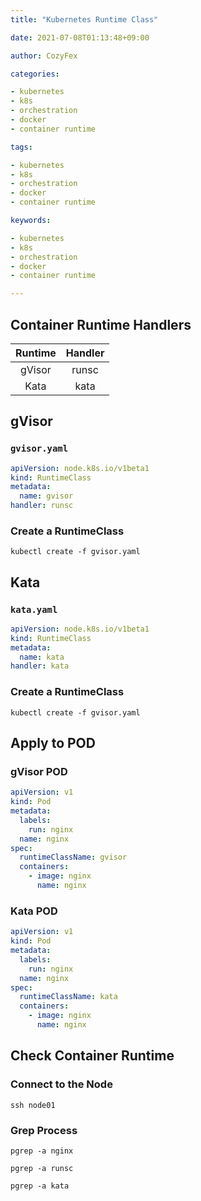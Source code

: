 ```yaml
---
title: "Kubernetes Runtime Class"

date: 2021-07-08T01:13:48+09:00

author: CozyFex

categories:

- kubernetes
- k8s
- orchestration
- docker
- container runtime

tags:

- kubernetes
- k8s
- orchestration
- docker
- container runtime

keywords:

- kubernetes
- k8s
- orchestration
- docker
- container runtime

---
```


## Container Runtime Handlers

| Runtime | Handler |  
|:-:|:-:|  
| gVisor | runsc |  
| Kata | kata |

## gVisor

### `gvisor.yaml`

```yaml
apiVersion: node.k8s.io/v1beta1
kind: RuntimeClass
metadata:
  name: gvisor
handler: runsc
```

### Create a RuntimeClass

```shell
kubectl create -f gvisor.yaml
```

## Kata

### `kata.yaml`

```yaml
apiVersion: node.k8s.io/v1beta1
kind: RuntimeClass
metadata:
  name: kata
handler: kata
```

### Create a RuntimeClass

```shell
kubectl create -f gvisor.yaml
```

## Apply to POD

### gVisor POD

```yaml
apiVersion: v1
kind: Pod
metadata:
  labels:
    run: nginx
  name: nginx
spec:
  runtimeClassName: gvisor
  containers:
    - image: nginx
      name: nginx
```

### Kata POD

```yaml
apiVersion: v1
kind: Pod
metadata:
  labels:
    run: nginx
  name: nginx
spec:
  runtimeClassName: kata
  containers:
    - image: nginx
      name: nginx
```

## Check Container Runtime

### Connect to the Node

```shell
ssh node01
```

### Grep Process

```shell
pgrep -a nginx
```

```shell
pgrep -a runsc
```

```shell
pgrep -a kata
```

